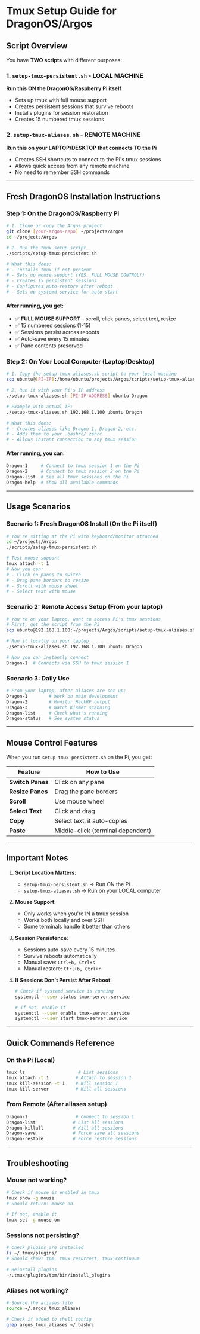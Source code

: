 # Tmux Setup Guide for DragonOS/Argos

## Script Overview

You have **TWO scripts** with different purposes:

### 1. `setup-tmux-persistent.sh` - LOCAL MACHINE

**Run this ON the DragonOS/Raspberry Pi itself**

- Sets up tmux with full mouse support
- Creates persistent sessions that survive reboots
- Installs plugins for session restoration
- Creates 15 numbered tmux sessions

### 2. `setup-tmux-aliases.sh` - REMOTE MACHINE

**Run this on your LAPTOP/DESKTOP that connects TO the Pi**

- Creates SSH shortcuts to connect to the Pi's tmux sessions
- Allows quick access from any remote machine
- No need to remember SSH commands

---

## Fresh DragonOS Installation Instructions

### Step 1: On the DragonOS/Raspberry Pi

```bash
# 1. Clone or copy the Argos project
git clone [your-argos-repo] ~/projects/Argos
cd ~/projects/Argos

# 2. Run the tmux setup script
./scripts/setup-tmux-persistent.sh

# What this does:
# - Installs tmux if not present
# - Sets up mouse support (YES, FULL MOUSE CONTROL!)
# - Creates 15 persistent sessions
# - Configures auto-restore after reboot
# - Sets up systemd service for auto-start
```

#### After running, you get:

- ✅ **FULL MOUSE SUPPORT** - scroll, click panes, select text, resize
- ✅ 15 numbered sessions (1-15)
- ✅ Sessions persist across reboots
- ✅ Auto-save every 15 minutes
- ✅ Pane contents preserved

### Step 2: On Your Local Computer (Laptop/Desktop)

```bash
# 1. Copy the setup-tmux-aliases.sh script to your local machine
scp ubuntu@[PI-IP]:/home/ubuntu/projects/Argos/scripts/setup-tmux-aliases.sh ~/

# 2. Run it with your Pi's IP address
./setup-tmux-aliases.sh [PI-IP-ADDRESS] ubuntu Dragon

# Example with actual IP:
./setup-tmux-aliases.sh 192.168.1.100 ubuntu Dragon

# What this does:
# - Creates aliases like Dragon-1, Dragon-2, etc.
# - Adds them to your .bashrc/.zshrc
# - Allows instant connection to any tmux session
```

#### After running, you can:

```bash
Dragon-1     # Connect to tmux session 1 on the Pi
Dragon-2     # Connect to tmux session 2 on the Pi
Dragon-list  # See all tmux sessions on the Pi
Dragon-help  # Show all available commands
```

---

## Usage Scenarios

### Scenario 1: Fresh DragonOS Install (On the Pi itself)

```bash
# You're sitting at the Pi with keyboard/monitor attached
cd ~/projects/Argos
./scripts/setup-tmux-persistent.sh

# Test mouse support
tmux attach -t 1
# Now you can:
# - Click on panes to switch
# - Drag pane borders to resize
# - Scroll with mouse wheel
# - Select text with mouse
```

### Scenario 2: Remote Access Setup (From your laptop)

```bash
# You're on your laptop, want to access Pi's tmux sessions
# First, get the script from the Pi
scp ubuntu@192.168.1.100:~/projects/Argos/scripts/setup-tmux-aliases.sh ~/

# Run it locally on your laptop
./setup-tmux-aliases.sh 192.168.1.100 ubuntu Dragon

# Now you can instantly connect
Dragon-1  # Connects via SSH to tmux session 1
```

### Scenario 3: Daily Use

```bash
# From your laptop, after aliases are set up:
Dragon-1        # Work on main development
Dragon-2        # Monitor HackRF output
Dragon-3        # Watch Kismet scanning
Dragon-list     # Check what's running
Dragon-status   # See system status
```

---

## Mouse Control Features

When you run `setup-tmux-persistent.sh` on the Pi, you get:

| Feature          | How to Use                        |
| ---------------- | --------------------------------- |
| **Switch Panes** | Click on any pane                 |
| **Resize Panes** | Drag the pane borders             |
| **Scroll**       | Use mouse wheel                   |
| **Select Text**  | Click and drag                    |
| **Copy**         | Select text, it auto-copies       |
| **Paste**        | Middle-click (terminal dependent) |

---

## Important Notes

1. **Script Location Matters**:
    - `setup-tmux-persistent.sh` → Run ON the Pi
    - `setup-tmux-aliases.sh` → Run on your LOCAL computer

2. **Mouse Support**:
    - Only works when you're IN a tmux session
    - Works both locally and over SSH
    - Some terminals handle it better than others

3. **Session Persistence**:
    - Sessions auto-save every 15 minutes
    - Survive reboots automatically
    - Manual save: `Ctrl+b, Ctrl+s`
    - Manual restore: `Ctrl+b, Ctrl+r`

4. **If Sessions Don't Persist After Reboot**:

    ```bash
    # Check if systemd service is running
    systemctl --user status tmux-server.service

    # If not, enable it
    systemctl --user enable tmux-server.service
    systemctl --user start tmux-server.service
    ```

---

## Quick Commands Reference

### On the Pi (Local)

```bash
tmux ls                    # List sessions
tmux attach -t 1          # Attach to session 1
tmux kill-session -t 1    # Kill session 1
tmux kill-server          # Kill all sessions
```

### From Remote (After aliases setup)

```bash
Dragon-1                  # Connect to session 1
Dragon-list              # List all sessions
Dragon-killall           # Kill all sessions
Dragon-save              # Force save all sessions
Dragon-restore           # Force restore sessions
```

---

## Troubleshooting

### Mouse not working?

```bash
# Check if mouse is enabled in tmux
tmux show -g mouse
# Should return: mouse on

# If not, enable it
tmux set -g mouse on
```

### Sessions not persisting?

```bash
# Check plugins are installed
ls ~/.tmux/plugins/
# Should show: tpm, tmux-resurrect, tmux-continuum

# Reinstall plugins
~/.tmux/plugins/tpm/bin/install_plugins
```

### Aliases not working?

```bash
# Source the aliases file
source ~/.argos_tmux_aliases

# Check if added to shell config
grep argos_tmux_aliases ~/.bashrc
```

